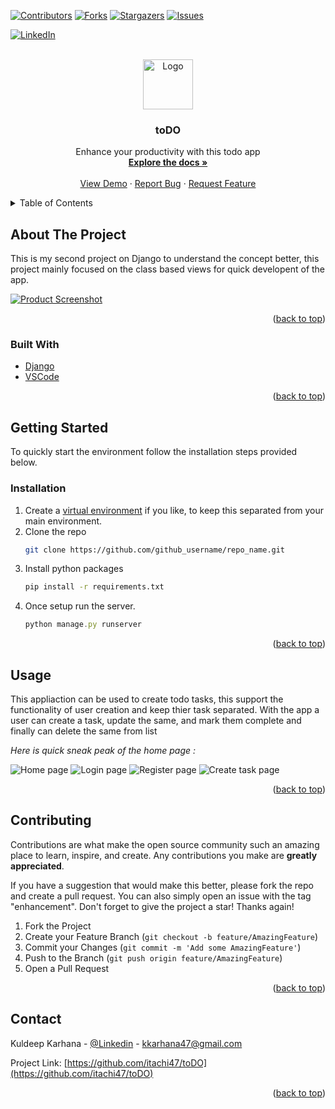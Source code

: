 <div id="top"></div>
<!--
*** Thanks for checking out the Best-README-Template. If you have a suggestion
*** that would make this better, please fork the repo and create a pull request
*** or simply open an issue with the tag "enhancement".
*** Don't forget to give the project a star!
*** Thanks again! Now go create something AMAZING! :D
-->

<!-- PROJECT SHIELDS -->
<!--
*** I'm using markdown "reference style" links for readability.
*** Reference links are enclosed in brackets [ ] instead of parentheses ( ).
*** See the bottom of this document for the declaration of the reference variables
*** for contributors-url, forks-url, etc. This is an optional, concise syntax you may use.
*** https://www.markdownguide.org/basic-syntax/#reference-style-links
-->

[![Contributors][contributors-shield]][contributors-url]
[![Forks][forks-shield]][forks-url]
[![Stargazers][stars-shield]][stars-url]
[![Issues][issues-shield]][issues-url]

<!-- [![MIT License][license-shield]][license-url] -->

[![LinkedIn][linkedin-shield]][linkedin-url]

<!-- PROJECT LOGO -->
<br />
<div align="center">
  <a href="https://github.com/itachi47/toDO">
    <img src="images/todoicon.png" alt="Logo" width="80" height="80">
  </a>

<h3 align="center">toDO</h3>

  <p align="center">
    Enhance your productivity with this todo app
    <br />
    <a href="https://github.com/itachi47/toDO"><strong>Explore the docs »</strong></a>
    <br />
    <br />
    <a href="https://itachi47.pythonanywhere.com/">View Demo</a>
    ·
    <a href="https://github.com/itachi47/toDO/issues">Report Bug</a>
    ·
    <a href="https://github.com/itachi47/toDO/issues">Request Feature</a>
  </p>
</div>

<!-- TABLE OF CONTENTS -->
<details>
  <summary>Table of Contents</summary>
  <ol>
    <li>
      <a href="#about-the-project">About The Project</a>
      <ul>
        <li><a href="#built-with">Built With</a></li>
      </ul>
    </li>
    <li>
      <a href="#getting-started">Getting Started</a>
      <ul>
<!--         <li><a href="#prerequisites">Prerequisites</a></li> -->
        <li><a href="#installation">Installation</a></li>
      </ul>
    </li>
    <li><a href="#usage">Usage</a></li>
<!--     <li><a href="#roadmap">Roadmap</a></li> -->
    <li><a href="#contributing">Contributing</a></li>
<!--     <li><a href="#license">License</a></li> -->
    <li><a href="#contact">Contact</a></li>
<!--     <li><a href="#acknowledgments">Acknowledgments</a></li> -->
  </ol>
</details>

<!-- ABOUT THE PROJECT -->

## About The Project

This is my second project on Django to understand the concept better, this project mainly focused on the class based views for quick developent of the app.

[![Product Screenshot][product-screenshot]](https://itachi47.pythonanywhere.com/)

<p align="right">(<a href="#top">back to top</a>)</p>

### Built With

- [Django](https://www.djangoproject.com/)
- [VSCode](https://code.visualstudio.com/)

<p align="right">(<a href="#top">back to top</a>)</p>

<!-- GETTING STARTED -->

## Getting Started

To quickly start the environment follow the installation steps provided below.

### Installation

1. Create a [virtual environment](https://docs.python.org/3/library/venv.html) if you like, to keep this separated from your main environment.
2. Clone the repo
   ```sh
   git clone https://github.com/github_username/repo_name.git
   ```
3. Install python packages
   ```sh
   pip install -r requirements.txt
   ```
4. Once setup run the server.
   ```js
   python manage.py runserver
   ```

<p align="right">(<a href="#top">back to top</a>)</p>

<!-- USAGE EXAMPLES -->

## Usage

This appliaction can be used to create todo tasks, this support the functionality of user creation and keep thier task separated. With the app a user can create a task, update the same, and mark them complete and finally can delete the same from list

_Here is quick sneak peak of the home page :_

![Home page](/images/homepage.png)
![Login page](/images/login.png)
![Register page](/images/register.png)
![Create task page](/images/task.png)

<p align="right">(<a href="#top">back to top</a>)</p>

<!-- CONTRIBUTING -->

## Contributing

Contributions are what make the open source community such an amazing place to learn, inspire, and create. Any contributions you make are **greatly appreciated**.

If you have a suggestion that would make this better, please fork the repo and create a pull request. You can also simply open an issue with the tag "enhancement".
Don't forget to give the project a star! Thanks again!

1. Fork the Project
2. Create your Feature Branch (`git checkout -b feature/AmazingFeature`)
3. Commit your Changes (`git commit -m 'Add some AmazingFeature'`)
4. Push to the Branch (`git push origin feature/AmazingFeature`)
5. Open a Pull Request

<p align="right">(<a href="#top">back to top</a>)</p>

<!-- CONTACT -->

## Contact

Kuldeep Karhana - [@Linkedin](https://www.linkedin.com/in/kuldeep-singh-karhana-80835119a/) - kkarhana47@gmail.com

Project Link: [https://github.com/itachi47/toDO](https://github.com/itachi47/toDO)

<p align="right">(<a href="#top">back to top</a>)</p>

<!-- MARKDOWN LINKS & IMAGES -->
<!-- https://www.markdownguide.org/basic-syntax/#reference-style-links -->

[contributors-shield]: https://img.shields.io/github/contributors/github_username/repo_name.svg?style=for-the-badge
[contributors-url]: https://github.com/itachi47/toDO/graphs/contributors
[forks-shield]: https://img.shields.io/github/forks/github_username/repo_name.svg?style=for-the-badge
[forks-url]: https://github.com/itachi47/toDO/network/members
[stars-shield]: https://img.shields.io/github/stars/github_username/repo_name.svg?style=for-the-badge
[stars-url]: https://github.com/itachi47/toDO/stargazers
[issues-shield]: https://img.shields.io/github/issues/github_username/repo_name.svg?style=for-the-badge
[issues-url]: https://github.com/itachi47/toDO/issues

<!-- [license-shield]: https://img.shields.io/github/license/github_username/repo_name.svg?style=for-the-badge
[license-url]: https://github.com/github_username/repo_name/blob/master/LICENSE.txt -->

[linkedin-shield]: https://img.shields.io/badge/-LinkedIn-black.svg?style=for-the-badge&logo=linkedin&colorB=555
[linkedin-url]: https://www.linkedin.com/in/kuldeep-singh-karhana-80835119a/
[product-screenshot]: /images/homepage.png

